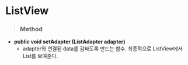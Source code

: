 # ListView

> ### Method
* **public void setAdapter (ListAdapter adapter)**
    - adapter와 연결된 data를 감싸도록 만드는 함수. 최종적으로 ListView에서 List를 보여준다.